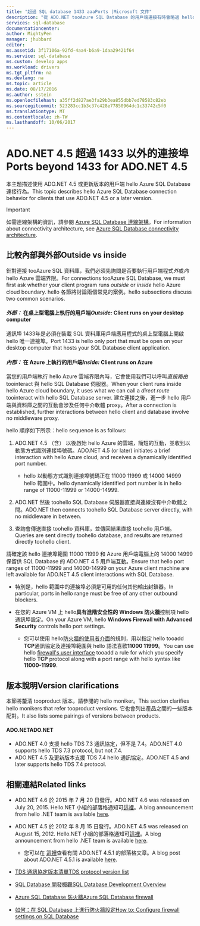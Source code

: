```yaml
---
title: "超過 SQL database 1433 aaaPorts |Microsoft 文件"
description: "從 ADO.NET tooAzure SQL Database 的用戶端連接有時會略過 hello proxy，並與 hello 資料庫直接互動。 1433 以外的連接埠變得重要。"
services: sql-database
documentationcenter: 
author: MightyPen
manager: jhubbard
editor: 
ms.assetid: 3f17106a-92fd-4aa4-b6a9-1daa29421f64
ms.service: sql-database
ms.custom: develop apps
ms.workload: drivers
ms.tgt_pltfrm: na
ms.devlang: na
ms.topic: article
ms.date: 08/17/2016
ms.author: sstein
ms.openlocfilehash: a35ff2d827ae3fa29b3ea855dbb7ed78583c82eb
ms.sourcegitcommit: 523283cc1b3c37c428e77850964dc1c33742c5f0
ms.translationtype: MT
ms.contentlocale: zh-TW
ms.lasthandoff: 10/06/2017
---
```

# <a name="ports-beyond-1433-for-adonet-45"></a><span data-ttu-id="97329-104">ADO.NET 4.5 超過 1433 以外的連接埠</span><span class="sxs-lookup"><span data-stu-id="97329-104">Ports beyond 1433 for ADO.NET 4.5</span></span>
<span data-ttu-id="97329-105">本主題描述使用 ADO.NET 4.5 或更新版本的用戶端 hello Azure SQL Database 連接行為。</span><span class="sxs-lookup"><span data-stu-id="97329-105">This topic describes hello Azure SQL Database connection behavior for clients that use ADO.NET 4.5 or a later version.</span></span> 

> [!IMPORTANT]
> <span data-ttu-id="97329-106">如需連線架構的資訊，請參閱 [Azure SQL Database 連線架構](sql-database-connectivity-architecture.md)。</span><span class="sxs-lookup"><span data-stu-id="97329-106">For information about connectivity architecture, see [Azure SQL Database connectivity architecture](sql-database-connectivity-architecture.md).</span></span>
>

## <a name="outside-vs-inside"></a><span data-ttu-id="97329-107">比較內部與外部</span><span class="sxs-lookup"><span data-stu-id="97329-107">Outside vs inside</span></span>
<span data-ttu-id="97329-108">針對連接 tooAzure SQL 資料庫，我們必須先詢問是否要執行用戶端程式*外*或*內*hello Azure 雲端界限。</span><span class="sxs-lookup"><span data-stu-id="97329-108">For connections tooAzure SQL Database, we must first ask whether your client program runs *outside* or *inside* hello Azure cloud boundary.</span></span> <span data-ttu-id="97329-109">hello 各節將討論兩個常見的案例。</span><span class="sxs-lookup"><span data-stu-id="97329-109">hello subsections discuss two common scenarios.</span></span>

#### <a name="outside-client-runs-on-your-desktop-computer"></a><span data-ttu-id="97329-110">*外部：* 在桌上型電腦上執行的用戶端</span><span class="sxs-lookup"><span data-stu-id="97329-110">*Outside:* Client runs on your desktop computer</span></span>
<span data-ttu-id="97329-111">通訊埠 1433年是必須在裝載 SQL 資料庫用戶端應用程式的桌上型電腦上開啟 hello 唯一連接埠。</span><span class="sxs-lookup"><span data-stu-id="97329-111">Port 1433 is hello only port that must be open on your desktop computer that hosts your SQL Database client application.</span></span>

#### <a name="inside-client-runs-on-azure"></a><span data-ttu-id="97329-112">*內部：* 在 Azure 上執行的用戶端</span><span class="sxs-lookup"><span data-stu-id="97329-112">*Inside:* Client runs on Azure</span></span>
<span data-ttu-id="97329-113">當您的用戶端執行 hello Azure 雲端界限內時，它會使用我們可以呼叫*直接路由*toointeract 與 hello SQL Database 伺服器。</span><span class="sxs-lookup"><span data-stu-id="97329-113">When your client runs inside hello Azure cloud boundary, it uses what we can call a *direct route* toointeract with hello SQL Database server.</span></span> <span data-ttu-id="97329-114">建立連接之後，進一步 hello 用戶端與資料庫之間的互動會涉及任何中介軟體 proxy。</span><span class="sxs-lookup"><span data-stu-id="97329-114">After a connection is established, further interactions between hello client and database involve no middleware proxy.</span></span>

<span data-ttu-id="97329-115">hello 順序如下所示：</span><span class="sxs-lookup"><span data-stu-id="97329-115">hello sequence is as follows:</span></span>

1. <span data-ttu-id="97329-116">ADO.NET 4.5 （含） 以後啟始 hello Azure 的雲端，簡短的互動，並收到以動態方式識別連接埠號碼。</span><span class="sxs-lookup"><span data-stu-id="97329-116">ADO.NET 4.5 (or later) initiates a brief interaction with hello Azure cloud, and receives a dynamically identified port number.</span></span>
   
   * <span data-ttu-id="97329-117">hello 以動態方式識別連接埠號碼正在 11000 11999 或 14000 14999 hello 範圍中。</span><span class="sxs-lookup"><span data-stu-id="97329-117">hello dynamically identified port number is in hello range of 11000-11999 or 14000-14999.</span></span>
2. <span data-ttu-id="97329-118">ADO.NET 然後 toohello SQL Database 伺服器直接與連線沒有中介軟體之間。</span><span class="sxs-lookup"><span data-stu-id="97329-118">ADO.NET then connects toohello SQL Database server directly, with no middleware in between.</span></span>
3. <span data-ttu-id="97329-119">查詢會傳送直接 toohello 資料庫，並傳回結果直接 toohello 用戶端。</span><span class="sxs-lookup"><span data-stu-id="97329-119">Queries are sent directly toohello database, and results are returned directly toohello client.</span></span>

<span data-ttu-id="97329-120">請確定該 hello 連接埠範圍 11000 11999 和 Azure 用戶端電腦上的 14000 14999 保留供 SQL Database 的 ADO.NET 4.5 用戶端互動。</span><span class="sxs-lookup"><span data-stu-id="97329-120">Ensure that hello port ranges of 11000-11999 and 14000-14999 on your Azure client machine are left available for ADO.NET 4.5 client interactions with SQL Database.</span></span>

* <span data-ttu-id="97329-121">特別是，hello 範圍中的連接埠必須是可用的任何其他輸出封鎖器。</span><span class="sxs-lookup"><span data-stu-id="97329-121">In particular, ports in hello range must be free of any other outbound blockers.</span></span>
* <span data-ttu-id="97329-122">在您的 Azure VM 上 hello**具有進階安全性的 Windows 防火牆**控制項 hello 通訊埠設定。</span><span class="sxs-lookup"><span data-stu-id="97329-122">On your Azure VM, hello **Windows Firewall with Advanced Security** controls hello port settings.</span></span>
  
  * <span data-ttu-id="97329-123">您可以使用 hello[防火牆的使用者介面](http://msdn.microsoft.com/library/cc646023.aspx)的規則，用以指定 hello tooadd **TCP**通訊協定及連接埠範圍與 hello 語法喜歡**11000 11999**。</span><span class="sxs-lookup"><span data-stu-id="97329-123">You can use hello [firewall's user interface](http://msdn.microsoft.com/library/cc646023.aspx) tooadd a rule for which you specify hello **TCP** protocol along with a port range with hello syntax like **11000-11999**.</span></span>

## <a name="version-clarifications"></a><span data-ttu-id="97329-124">版本說明</span><span class="sxs-lookup"><span data-stu-id="97329-124">Version clarifications</span></span>
<span data-ttu-id="97329-125">本節將釐清 tooproduct 版本，請參閱的 hello moniker。</span><span class="sxs-lookup"><span data-stu-id="97329-125">This section clarifies hello monikers that refer tooproduct versions.</span></span> <span data-ttu-id="97329-126">它也會列出產品之間的一些版本配對。</span><span class="sxs-lookup"><span data-stu-id="97329-126">It also lists some pairings of versions between products.</span></span>

#### <a name="adonet"></a><span data-ttu-id="97329-127">ADO.NET</span><span class="sxs-lookup"><span data-stu-id="97329-127">ADO.NET</span></span>
* <span data-ttu-id="97329-128">ADO.NET 4.0 支援 hello TDS 7.3 通訊協定，但不是 7.4。</span><span class="sxs-lookup"><span data-stu-id="97329-128">ADO.NET 4.0 supports hello TDS 7.3 protocol, but not 7.4.</span></span>
* <span data-ttu-id="97329-129">ADO.NET 4.5 及更新版本支援 TDS 7.4 hello 通訊協定。</span><span class="sxs-lookup"><span data-stu-id="97329-129">ADO.NET 4.5 and later supports hello TDS 7.4 protocol.</span></span>

## <a name="related-links"></a><span data-ttu-id="97329-130">相關連結</span><span class="sxs-lookup"><span data-stu-id="97329-130">Related links</span></span>
* <span data-ttu-id="97329-131">ADO.NET 4.6 於 2015 年 7 月 20 日發行。</span><span class="sxs-lookup"><span data-stu-id="97329-131">ADO.NET 4.6 was released on July 20, 2015.</span></span> <span data-ttu-id="97329-132">Hello.NET 小組的部落格通知可[這裡](http://blogs.msdn.com/b/dotnet/archive/2015/07/20/announcing-net-framework-4-6.aspx)。</span><span class="sxs-lookup"><span data-stu-id="97329-132">A blog announcement from hello .NET team is available [here](http://blogs.msdn.com/b/dotnet/archive/2015/07/20/announcing-net-framework-4-6.aspx).</span></span>
* <span data-ttu-id="97329-133">ADO.NET 4.5 於 2012 年 8 月 15 日發行。</span><span class="sxs-lookup"><span data-stu-id="97329-133">ADO.NET 4.5 was released on August 15, 2012.</span></span> <span data-ttu-id="97329-134">Hello.NET 小組的部落格通知可[這裡](http://blogs.msdn.com/b/dotnet/archive/2012/08/15/announcing-the-release-of-net-framework-4-5-rtm-product-and-source-code.aspx)。</span><span class="sxs-lookup"><span data-stu-id="97329-134">A blog announcement from hello .NET team is available [here](http://blogs.msdn.com/b/dotnet/archive/2012/08/15/announcing-the-release-of-net-framework-4-5-rtm-product-and-source-code.aspx).</span></span>
  
  * <span data-ttu-id="97329-135">您可以在 [這裡](http://blogs.msdn.com/b/dotnet/archive/2013/06/26/announcing-the-net-framework-4-5-1-preview.aspx)查看有關 ADO.NET 4.5.1 的部落格文章。</span><span class="sxs-lookup"><span data-stu-id="97329-135">A blog post about ADO.NET 4.5.1 is available [here](http://blogs.msdn.com/b/dotnet/archive/2013/06/26/announcing-the-net-framework-4-5-1-preview.aspx).</span></span>
* [<span data-ttu-id="97329-136">TDS 通訊協定版本清單</span><span class="sxs-lookup"><span data-stu-id="97329-136">TDS protocol version list</span></span>](http://www.freetds.org/userguide/tdshistory.htm)
* [<span data-ttu-id="97329-137">SQL Database 開發概觀</span><span class="sxs-lookup"><span data-stu-id="97329-137">SQL Database Development Overview</span></span>](sql-database-develop-overview.md)
* [<span data-ttu-id="97329-138">Azure SQL Database 防火牆</span><span class="sxs-lookup"><span data-stu-id="97329-138">Azure SQL Database firewall</span></span>](sql-database-firewall-configure.md)
* [<span data-ttu-id="97329-139">如何：在 SQL Database 上進行防火牆設定</span><span class="sxs-lookup"><span data-stu-id="97329-139">How to: Configure firewall settings on SQL Database</span></span>](sql-database-configure-firewall-settings.md)

